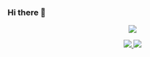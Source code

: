 ### Hi there 👋

<!--
**FrizzleFur/FrizzleFur** is a ✨ _special_ ✨ repository because its `README.md` (this file) appears on your GitHub profile.

Here are some ideas to get you started:

- 🔭 I’m currently working on ...
- 🌱 I’m currently learning ...
- 👯 I’m looking to collaborate on ...
- 🤔 I’m looking for help with ...
- 💬 Ask me about ...
- 📫 How to reach me: ...
- 😄 Pronouns: ...
- ⚡ Fun fact: ...
-->


<p align="center">
  <a href="https://github.com/FrizzleFur">
    <img src="https://github-readme-stats.vercel.app/api?username=FrizzleFur&count_private=true&show_icons=true&hide=contribs&include_all_commits=true&theme=vue-dark" />
  </a>
</p>

<p align="center">
  <a href="https://michaelmao.co">
    <img src="https://img.shields.io/badge/🌱%20博客-MichaelMao-brightness.svg" />
  </a>
  <a href="https://github.com/FrizzleFur">
    <img src="https://komarev.com/ghpvc/?username=FrizzleFur&color=brightgreen&label=👁%20Views" />
  </a>  
</p>
